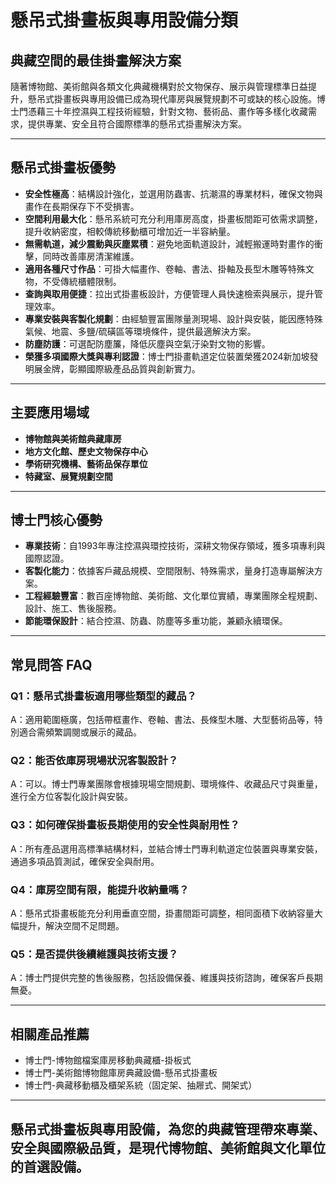 # 懸吊式掛畫板與專用設備分類

## 典藏空間的最佳掛畫解決方案

隨著博物館、美術館與各類文化典藏機構對於文物保存、展示與管理標準日益提升，懸吊式掛畫板與專用設備已成為現代庫房與展覽規劃不可或缺的核心設施。博士門憑藉三十年控濕與工程技術經驗，針對文物、藝術品、畫作等多樣化收藏需求，提供專業、安全且符合國際標準的懸吊式掛畫解決方案。

---

## 懸吊式掛畫板優勢

- **安全性極高**：結構設計強化，並選用防蟲害、抗潮濕的專業材料，確保文物與畫作在長期保存下不受損害。
- **空間利用最大化**：懸吊系統可充分利用庫房高度，掛畫板間距可依需求調整，提升收納密度，相較傳統移動櫃可增加近一半容納量。
- **無需軌道，減少震動與灰塵累積**：避免地面軌道設計，減輕搬運時對畫作的衝擊，同時改善庫房清潔維護。
- **適用各種尺寸作品**：可掛大幅畫作、卷軸、書法、掛軸及長型木雕等特殊文物，不受傳統櫃體限制。
- **查詢與取用便捷**：拉出式掛畫板設計，方便管理人員快速檢索與展示，提升管理效率。
- **專業安裝與客製化規劃**：由經驗豐富團隊量測現場、設計與安裝，能因應特殊氣候、地震、多鹽/硫磺區等環境條件，提供最適解決方案。
- **防塵防護**：可選配防塵簾，降低灰塵與空氣汙染對文物的影響。
- **榮獲多項國際大獎與專利認證**：博士門掛畫軌道定位裝置榮獲2024新加坡發明展金牌，彰顯國際級產品品質與創新實力。

---

## 主要應用場域

- **博物館與美術館典藏庫房**
- **地方文化館、歷史文物保存中心**
- **學術研究機構、藝術品保存單位**
- **特藏室、展覽規劃空間**

---

## 博士門核心優勢

- **專業技術**：自1993年專注控濕與環控技術，深耕文物保存領域，獲多項專利與國際認證。
- **客製化能力**：依據客戶藏品規模、空間限制、特殊需求，量身打造專屬解決方案。
- **工程經驗豐富**：數百座博物館、美術館、文化單位實績，專業團隊全程規劃、設計、施工、售後服務。
- **節能環保設計**：結合控濕、防蟲、防塵等多重功能，兼顧永續環保。

---

## 常見問答 FAQ

### Q1：懸吊式掛畫板適用哪些類型的藏品？
A：適用範圍極廣，包括帶框畫作、卷軸、書法、長條型木雕、大型藝術品等，特別適合需頻繁調閱或展示的藏品。

### Q2：能否依庫房現場狀況客製設計？
A：可以。博士門專業團隊會根據現場空間規劃、環境條件、收藏品尺寸與重量，進行全方位客製化設計與安裝。

### Q3：如何確保掛畫板長期使用的安全性與耐用性？
A：所有產品選用高標準結構材料，並結合博士門專利軌道定位裝置與專業安裝，通過多項品質測試，確保安全與耐用。

### Q4：庫房空間有限，能提升收納量嗎？
A：懸吊式掛畫板能充分利用垂直空間，掛畫間距可調整，相同面積下收納容量大幅提升，解決空間不足問題。

### Q5：是否提供後續維護與技術支援？
A：博士門提供完整的售後服務，包括設備保養、維護與技術諮詢，確保客戶長期無憂。

---

## 相關產品推薦

- 博士門-博物館檔案庫房移動典藏櫃-掛板式
- 博士門-美術館博物館庫房典藏設備-懸吊式掛畫板
- 博士門-典藏移動櫃及櫃架系統（固定架、抽屜式、開架式）

---

## 懸吊式掛畫板與專用設備，為您的典藏管理帶來專業、安全與國際級品質，是現代博物館、美術館與文化單位的首選設備。
